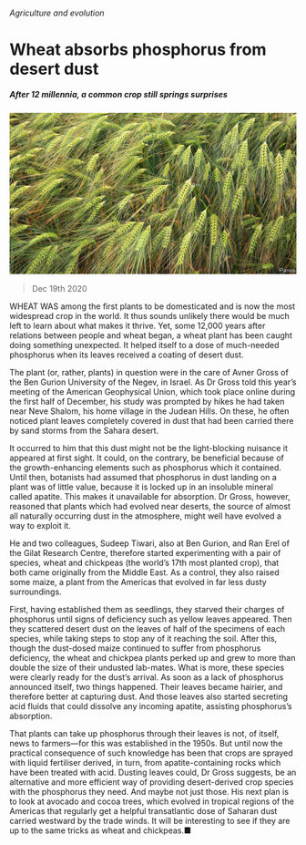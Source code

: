 ###### Agriculture and evolution

# Wheat absorbs phosphorus from desert dust 

##### After 12 millennia, a common crop still springs surprises 

![image](images/20201219_STP003_0.jpg) 

> Dec 19th 2020 


WHEAT WAS among the first plants to be domesticated and is now the most widespread crop in the world. It thus sounds unlikely there would be much left to learn about what makes it thrive. Yet, some 12,000 years after relations between people and wheat began, a wheat plant has been caught doing something unexpected. It helped itself to a dose of much-needed phosphorus when its leaves received a coating of desert dust.


The plant (or, rather, plants) in question were in the care of Avner Gross of the Ben Gurion University of the Negev, in Israel. As Dr Gross told this year’s meeting of the American Geophysical Union, which took place online during the first half of December, his study was prompted by hikes he had taken near Neve Shalom, his home village in the Judean Hills. On these, he often noticed plant leaves completely covered in dust that had been carried there by sand storms from the Sahara desert.



It occurred to him that this dust might not be the light-blocking nuisance it appeared at first sight. It could, on the contrary, be beneficial because of the growth-enhancing elements such as phosphorus which it contained. Until then, botanists had assumed that phosphorus in dust landing on a plant was of little value, because it is locked up in an insoluble mineral called apatite. This makes it unavailable for absorption. Dr Gross, however, reasoned that plants which had evolved near deserts, the source of almost all naturally occurring dust in the atmosphere, might well have evolved a way to exploit it.


He and two colleagues, Sudeep Tiwari, also at Ben Gurion, and Ran Erel of the Gilat Research Centre, therefore started experimenting with a pair of species, wheat and chickpeas (the world’s 17th most planted crop), that both came originally from the Middle East. As a control, they also raised some maize, a plant from the Americas that evolved in far less dusty surroundings.


First, having established them as seedlings, they starved their charges of phosphorus until signs of deficiency such as yellow leaves appeared. Then they scattered desert dust on the leaves of half of the specimens of each species, while taking steps to stop any of it reaching the soil. After this, though the dust-dosed maize continued to suffer from phosphorus deficiency, the wheat and chickpea plants perked up and grew to more than double the size of their undusted lab-mates. What is more, these species were clearly ready for the dust’s arrival. As soon as a lack of phosphorus announced itself, two things happened. Their leaves became hairier, and therefore better at capturing dust. And those leaves also started secreting acid fluids that could dissolve any incoming apatite, assisting phosphorus’s absorption.


That plants can take up phosphorus through their leaves is not, of itself, news to farmers—for this was established in the 1950s. But until now the practical consequence of such knowledge has been that crops are sprayed with liquid fertiliser derived, in turn, from apatite-containing rocks which have been treated with acid. Dusting leaves could, Dr Gross suggests, be an alternative and more efficient way of providing desert-derived crop species with the phosphorus they need. And maybe not just those. His next plan is to look at avocado and cocoa trees, which evolved in tropical regions of the Americas that regularly get a helpful transatlantic dose of Saharan dust carried westward by the trade winds. It will be interesting to see if they are up to the same tricks as wheat and chickpeas.■

